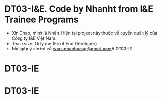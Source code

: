 # DT03-I&E. Code by Nhanht from I&E Trainee Programs
* Xin Chào, mình là Nhân. Hiện tại project này thuộc về quyền quản lý của Công ty I&E Việt Nam.
* Team size: Only me (Front End Developer)
* Mọi góp ý xin trả về work.nhanhoang@gmail.com# DT03-IE
# DT03-IE
# DT03-IE
